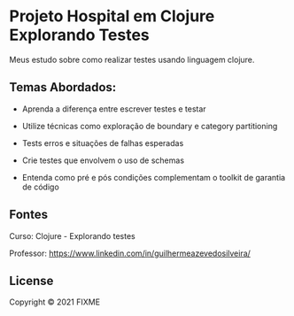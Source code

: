 # Projeto Hospital em Clojure Explorando Testes
Meus estudo sobre como realizar testes usando linguagem clojure.

## Temas Abordados:
  * Aprenda a diferença entre escrever testes e testar

  * Utilize técnicas como exploração de boundary e category partitioning

  * Tests erros e situações de falhas esperadas

  * Crie testes que envolvem o uso de schemas

  * Entenda como pré e pós condições complementam o toolkit de garantia de código

## Fontes

Curso: Clojure - Explorando testes

Professor: https://www.linkedin.com/in/guilhermeazevedosilveira/

## License

Copyright © 2021 FIXME
